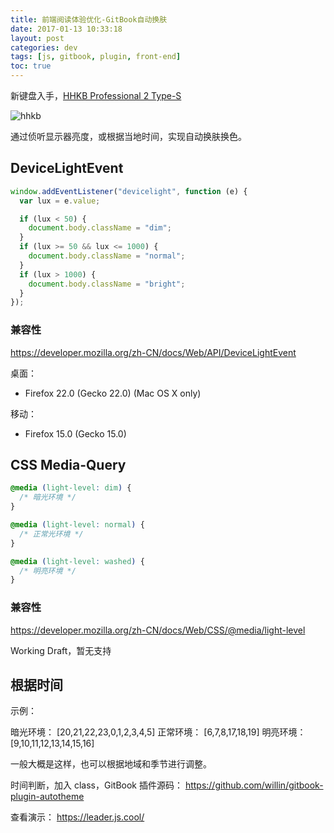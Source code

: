 ```yaml
---
title: 前端阅读体验优化-GitBook自动换肤
date: 2017-01-13 10:33:18
layout: post
categories: dev
tags: [js, gitbook, plugin, front-end]
toc: true
---
```


新键盘入手，[HHKB Professional 2 Type-S](https://s.click.taobao.com/DCiWICx)

![hhkb](https://cloud.githubusercontent.com/assets/1890238/21916492/0384a92c-d97c-11e6-8a0d-8b4cf6e1b96d.jpg)

通过侦听显示器亮度，或根据当地时间，实现自动换肤换色。

<!-- more -->

## DeviceLightEvent

```js
window.addEventListener("devicelight", function (e) {
  var lux = e.value;

  if (lux < 50) {
    document.body.className = "dim";
  }
  if (lux >= 50 && lux <= 1000) {
    document.body.className = "normal";
  }
  if (lux > 1000) {
    document.body.className = "bright";
  }
});
```

### 兼容性

<https://developer.mozilla.org/zh-CN/docs/Web/API/DeviceLightEvent>

桌面：

- Firefox 22.0 (Gecko 22.0) (Mac OS X only)

移动：

- Firefox 15.0 (Gecko 15.0)

## CSS Media-Query

```css
@media (light-level: dim) {
  /* 暗光环境 */
}

@media (light-level: normal) {
  /* 正常光环境 */
}

@media (light-level: washed) {
  /* 明亮环境 */
}
```

### 兼容性

<https://developer.mozilla.org/zh-CN/docs/Web/CSS/@media/light-level>

Working Draft，暂无支持

## 根据时间

示例：

暗光环境： [20,21,22,23,0,1,2,3,4,5]
正常环境： [6,7,8,17,18,19]
明亮环境： [9,10,11,12,13,14,15,16]

一般大概是这样，也可以根据地域和季节进行调整。

时间判断，加入 class，GitBook 插件源码： <https://github.com/willin/gitbook-plugin-autotheme>

查看演示： <https://leader.js.cool/>

